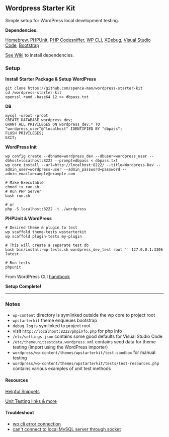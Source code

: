 ## Wordpress Starter Kit

Simple setup for WordPress local development testing.

**Dependencies:**

[Homebrew](https://docs.brew.sh/Installation), [PHPUnit](https://phpunit.de/getting-started/phpunit-8.html), [PHP Codesniffer](https://github.com/squizlabs/PHP_CodeSniffer), [WP CLI](https://wp-cli.org/#installing), [XDebug](https://xdebug.org/docs/install), [Visual Studio Code](https://code.visualstudio.com/), [Bootstrap](https://getbootstrap.com/docs/4.3/getting-started/download/)

[See Wiki](https://github.com/spence-man/wordpress-starter-kit/wiki/Dependencies) to install dependencies.

### Setup

**Install Starter Package & Setup WordPress**

```
git clone https://github.com/spence-man/wordpress-starter-kit
cd /wordpress-starter-kit
openssl rand -base64 12 >> dbpass.txt
```
**DB**
```
mysql -uroot -proot
CREATE DATABASE wordpress_dev;
GRANT ALL PRIVILEGES ON wordpress_dev.* TO “wordpress_user”@“localhost" IDENTIFIED BY "dbpass";
FLUSH PRIVILEGES;
EXIT;
```
**WordPress Init**
```
wp config create --dbname=wordpress_dev --dbuser=wordpress_user --dbhost=localhost:8222 --prompt=dbpass < dbpass.txt
wp core install --url=http://localhost:8222/ --title=Wordpress-Dev --admin_user=wordpress-user --admin_password=password --admin_email=example@example.com

# Make Executable
chmod +x run.sh
# Run PHP Server
bash run.sh

# or
php -S localhost:8222 -t ./wordpress
```

**PHPUnit & WordPress**
```
# Desired theme & plugin to test
wp scaffold theme-tests wpstarterkit
wp scaffold plugin-tests my-plugin

# This will create a separate test db
bash bin/install-wp-tests.sh wordpress_dev_test root '' 127.0.0.1:3306 latest

# Run tests
phpunit
```
From WordPress CLI [handbook](https://make.wordpress.org/cli/handbook/plugin-unit-tests/)

**Setup Complete!**
***

### Notes

- `wp-content` directory is symlinked outside the wp core to project root
- `wpstarterkit` theme enqueues bootstrap
- `debug.log` is symlinked to project root
-  visit `http://localhost:8222/phpinfo.php` for php info
- `/etc/settings.json` contains some good defaults for Visual Studio Code
- `/etc/themeunittestdata.wordpress.xml` contains seed data for theme testing (import using the WordPress importer)
- `wordpress/wp-content/themes/wpstarterkit/test-sandbox` for manual testing
- `wordpress/wp-content/themes/wpstarterkit/tests/test-resources.php` contains various examples of unit test methods

#### Resources
[Helpful Snippets](https://github.com/spence-man/wordpress-starter-kit/wiki/Helpful-Snippets)

[Unit Testing links & more](https://github.com/spence-man/wordpress-starter-kit/wiki/Resources)
#### Troubleshoot
- [wp cli error connection](http://laurenpittenger.com/wpcli-error-establishing-database-connection-mamp/)
- [can't connect to local MySQL server through socket](https://superuser.com/questions/1333504/brew-install-mysql5-7-cant-connect-to-local-mysql-server-through-socket)
